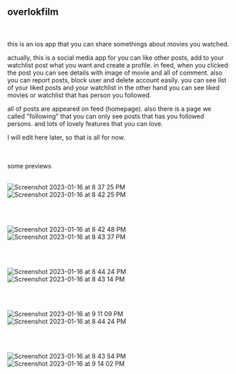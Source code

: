 <br> <br> <br>
## overlokfilm

<br> <br>  this is an ios app that you can share somethings about movies you watched. <br> 

actually, this is a social media app for you can like other posts, add to your watchlist post what you want and create a profile. in feed, when you clicked the post you can see details with image of movie and all of comment. also you can report posts, block user and delete account easily. you can see list of your liked posts and your watchlist in the other hand you can see liked movies or watchlist that has person you followed. <br>

all of posts are appeared on feed (homepage). also there is a page we called "following" that you can only see posts that has you followed persons. and lots of lovely features that you can love. <br>


I will edit here later, so that is all for now. <br><br><br>


some previews <br><br>



![Screenshot 2023-01-16 at 8 37 25 PM](https://user-images.githubusercontent.com/6243566/212739040-a63d7916-d390-429b-8cda-67d32ceb8a12.png) 
<br>
![Screenshot 2023-01-16 at 8 42 25 PM](https://user-images.githubusercontent.com/6243566/212741689-40c6c4a4-238e-4d40-8030-31e8c90fbf54.png)


<br> <br>

![Screenshot 2023-01-16 at 8 42 48 PM](https://user-images.githubusercontent.com/6243566/212742517-21f6afaa-4377-48d5-954d-524bcbcc8af0.png)
<br>
![Screenshot 2023-01-16 at 8 43 37 PM](https://user-images.githubusercontent.com/6243566/212742347-0f4dba0e-ad24-4e65-8e60-b07448cb7ffe.png)

<br> <br>

![Screenshot 2023-01-16 at 8 44 24 PM](https://user-images.githubusercontent.com/6243566/212742562-1a3dba62-f462-4128-b496-7505eed5b947.png)
<br>
![Screenshot 2023-01-16 at 8 43 14 PM](https://user-images.githubusercontent.com/6243566/212742608-5647c4ef-17ef-4f71-8bab-823635d581a1.png)

<br> <br>

![Screenshot 2023-01-16 at 9 11 09 PM](https://user-images.githubusercontent.com/6243566/212742893-8d774c46-33f8-44db-ad60-6cc210be9b2a.png)
<br>
![Screenshot 2023-01-16 at 8 44 24 PM](https://user-images.githubusercontent.com/6243566/212742937-1194dd65-ce58-4fd7-af1f-3496aedace80.png)

<br> <br>

![Screenshot 2023-01-16 at 8 43 54 PM](https://user-images.githubusercontent.com/6243566/212743057-2838f400-ac7c-4683-90c5-079a709d3adb.png)
<br>
![Screenshot 2023-01-16 at 9 14 02 PM](https://user-images.githubusercontent.com/6243566/212743370-8c4ee804-0cea-4ea5-a6ac-8cb47af68443.png)

<br> <br> <br>


